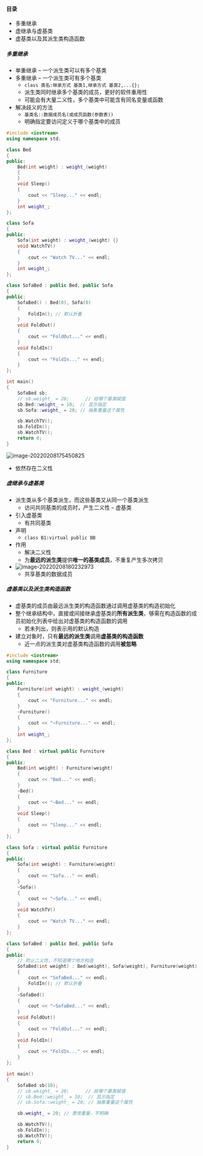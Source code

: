 #### 目录

* 多重继承
* 虚继承与虚基类
* 虚基类以及其派生类构造函数

##### 多重继承

* 单重继承  –  一个派生类可以有多个基类
* 多重继承  –  一个派生类可有多个基类
  * `class 类名:继承方式 基类1,继承方式 基类2,...{};`
  * 派生类同时继承多个基类的成员，更好的软件重用性
  * 可能会有大量二义性，多个基类中可能含有同名变量或函数
* 解决歧义的方法
  * `基类名::数据成员名(或成员函数(参数表))`
  * 明确指定要访问定义于哪个基类中的成员

```cpp
#include <iostream>
using namespace std;

class Bed
{
public:
    Bed(int weight) : weight_(weight)
    {
    }
    void Sleep()
    {
        cout << "Sleep..." << endl;
    }
    int weight_;
};

class Sofa
{
public:
    Sofa(int weight) : weight_(weight) {}
    void WatchTV()
    {
        cout << "Watch TV..." << endl;
    }
    int weight_;
};

class SofaBed : public Bed, public Sofa
{
public:
    SofaBed() : Bed(0), Sofa(0)
    {
        FoldIn(); // 默认折叠
    }
    void FoldOut()
    {
        cout << "FoldOut..." << endl;
    }
    void FoldIn()
    {
        cout << "FoldIn..." << endl;
    }
};

int main()
{
    SofaBed sb;
    // sb.weight_ = 20;      // 给哪个基类赋值
    sb.Bed::weight_ = 10;  // 显示指定
    sb.Sofa::weight_ = 20; // 抽象重量这个属性

    sb.WatchTV();
    sb.FoldIn();
    sb.WatchTV();
    return 0;
}
```

![image-20220208175450825](4.assets/image-20220208175450825.png)

* 依然存在二义性

##### 虚继承与虚基类

* 派生类从多个基类派生，而这些基类又从同一个基类派生
  * 访问共同基类的成员时，产生二义性  –  虚基类
* 引入虚基类
  * 有共同基类
* 声明
  * `class B1:virtual public BB`
* 作用
  * 解决二义性
  * 为**最远的派生类**提供**唯一的基类成员**，不重复产生多次拷贝
* ![image-20220208180232973](4.assets/image-20220208180232973.png)
  * 共享基类的数据成员

##### 虚基类以及派生类构造函数

* 虚基类的成员由最远派生类的构造函数通过调用虚基类的构造初始化
* 整个继承结构中，直接或间接继承虚基类的**所有派生类**，够需在构造函数的成员初始化列表中给出对虚基类的构造函数的调用
  * 若未列出，则表示用的默认构造
* 建立对象时，只有**最远的派生类**调用**虚基类的构造函数**
  * 近一点的派生类对虚基类构造函数的调用**被忽略**

```cpp
#include <iostream>
using namespace std;

class Furniture
{
public:
    Furniture(int weight) : weight_(weight)
    {
        cout << "Furniture..." << endl;
    }
    ~Furniture()
    {
        cout << "~Furniture..." << endl;
    }
    int weight_;
};

class Bed : virtual public Furniture
{
public:
    Bed(int weight) : Furniture(weight)
    {
        cout << "Bed..." << endl;
    }
    ~Bed()
    {
        cout << "~Bed..." << endl;
    }
    void Sleep()
    {
        cout << "Sleep..." << endl;
    }
};

class Sofa : virtual public Furniture
{
public:
    Sofa(int weight) : Furniture(weight)
    {
        cout << "Sofa..." << endl;
    }
    ~Sofa()
    {
        cout << "~Sofa..." << endl;
    }
    void WatchTV()
    {
        cout << "Watch TV..." << endl;
    }
};

class SofaBed : public Bed, public Sofa
{
public:
    // 防止二义性，不知道哪个地方构造
    SofaBed(int weight) : Bed(weight), Sofa(weight), Furniture(weight)
    {
        cout << "SofaBed..." << endl;
        FoldIn(); // 默认折叠
    }
    ~SofaBed()
    {
        cout << "~SofaBed..." << endl;
    }
    void FoldOut()
    {
        cout << "FoldOut..." << endl;
    }
    void FoldIn()
    {
        cout << "FoldIn..." << endl;
    }
};

int main()
{
    SofaBed sb(10);
    // sb.weight_ = 20;      // 给哪个基类赋值
    // sb.Bed::weight_ = 10;  // 显示指定
    // sb.Sofa::weight_ = 20; // 抽象重量这个属性

    sb.weight_ = 20; // 更改重量，不明确

    sb.WatchTV();
    sb.FoldIn();
    sb.WatchTV();
    return 0;
}
```

